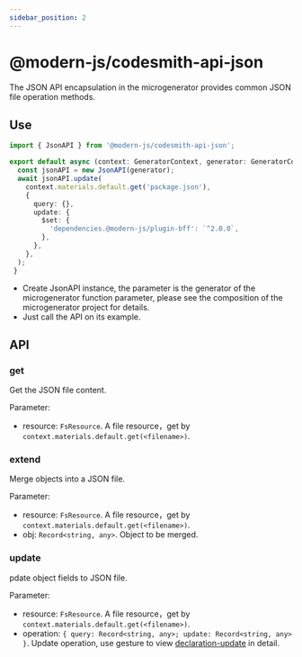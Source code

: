 ```yaml
---
sidebar_position: 2
---
```


# @modern-js/codesmith-api-json

The JSON API encapsulation in the microgenerator provides common JSON file operation methods.

## Use

```typescript
import { JsonAPI } from '@modern-js/codesmith-api-json';

export default async (context: GeneratorContext, generator: GeneratorCore) => {
  const jsonAPI = new JsonAPI(generator);
  await jsonAPI.update(
    context.materials.default.get('package.json'),
    {
      query: {},
      update: {
        $set: {
          'dependencies.@modern-js/plugin-bff': `^2.0.0`,
        },
      },
    },
  );
 }
```

- Create JsonAPI instance, the parameter is the generator of the microgenerator function parameter, please see the composition of the microgenerator project for details.
- Just call the API on its example.


## API

### get

Get the JSON file content.

Parameter:
- resource: `FsResource`. A file resource，get by `context.materials.default.get(<filename>)`.

### extend

Merge objects into a JSON file.

Parameter:

- resource: `FsResource`. A file resource，get by `context.materials.default.get(<filename>)`.
- obj: `Record<string, any>`. Object to be merged.

### update

pdate object fields to JSON file.

Parameter:

- resource: `FsResource`. A file resource，get by `context.materials.default.get(<filename>)`.
- operation: `{ query: Record<string, any>; update: Record<string, any> }`. Update operation, use gesture to view [declaration-update](https://www.npmjs.com/package/declaration-update) in detail.
